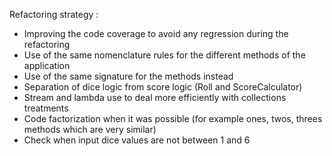 Refactoring strategy :

 * Improving the code coverage to avoid any regression during the refactoring
 * Use of the same nomenclature rules for the different methods of the application
 * Use of the same signature for the methods instead 
 * Separation of dice logic from score logic (Roll and ScoreCalculator)
 * Stream and lambda use to deal more efficiently with collections treatments
 * Code factorization when it was possible (for example ones, twos, threes methods which are very similar)
 * Check when input dice values are not between 1 and 6